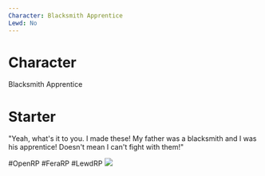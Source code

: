 ```yaml
---
Character: Blacksmith Apprentice
Lewd: No
---
```

# Character
Blacksmith Apprentice

# Starter
"Yeah, what's it to you. I made these! My father was a blacksmith and I was his apprentice! Doesn't mean I can't fight with them!"

#OpenRP #FeraRP #LewdRP 
![](4.jpg)
